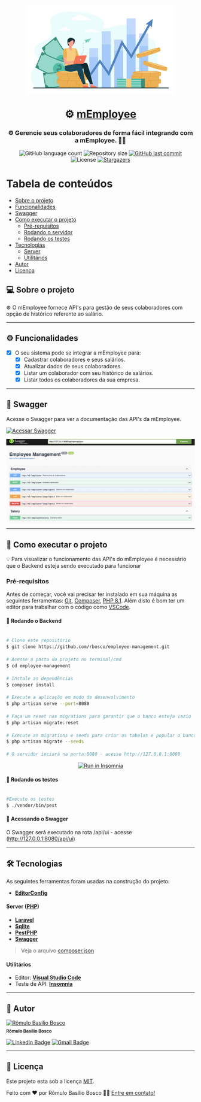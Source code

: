 <h1 align="center">
    <p align="center">
      <img alt="logo" src="./readme/logo.png" width="400px">
    </p>
    ⚙️ <a href="#" alt=""> mEmployee </a>
</h1>

<h3 align="center">
    ⚙️ Gerencie seus colaboradores de forma fácil integrando com a mEmployee. 👨‍💼
</h3>

<p align="center">
  <img alt="GitHub language count" src="https://img.shields.io/github/languages/count/rbosco/employee-management?color=%2304D361">

  <img alt="Repository size" src="https://img.shields.io/github/repo-size/rbosco/employee-management">
  
  <a href="https://github.com/rbosco/employee-management/commits/master">
    <img alt="GitHub last commit" src="https://img.shields.io/github/last-commit/rbosco/employee-management">
  </a>
    
   <img alt="License" src="https://img.shields.io/badge/license-MIT-brightgreen">
   <a href="https://github.com/rbosco/employee-management/stargazers">
    <img alt="Stargazers" src="https://img.shields.io/github/stars/rbosco/employee-management?style=social">
  </a>
</p>

Tabela de conteúdos
=================

   * [Sobre o projeto](#sobre-o-projeto)
   * [Funcionalidades](#funcionalidades)
   * [Swagger](#swagger)
   * [Como executar o projeto](#como-executar-o-projeto)
     * [Pré-requisitos](#pre-requisitos)
     * [Rodando o servidor](#rodando-o-backend)
     * [Rodando os testes](#rodando-testes)
   * [Tecnologias](#tecnologias)
     * [Server](#tecnologias-server)
     * [Utilitários](#utilitarios)
   * [Autor](#autor)
   * [Licença](#licenca)



## 💻 Sobre o projeto <a name="sobre-o-projeto"></a>

⚙️ O mEmployee fornece API's para gestão de seus colaboradores com opção de histórico referente ao salário.

---

## ⚙️ Funcionalidades <a name="funcionalidades"></a>

- [x] O seu sistema pode se integrar a mEmployee para:
  - [x] Cadastrar colaboradores e seus salários.
  - [x] Atualizar dados de seus colaboradores.
  - [x] Listar um colaborador com seu histórico de salários.
  - [x] Listar todos os colaboradores da sua empresa.

---

## 🎨 Swagger <a name="Swagger"></a>

Acesse o Swagger para ver a documentação das API's da mEmployee.

<a href="https://www.figma.com/file/8szO6rJwdHlSaF95n2vKgW/GoBarber">
  <img alt="Acessar Swagger" src="https://img.shields.io/badge/Acessar%20API%20-Swagger-%2304D361">
</a>

<p align="center" style="display: flex; align-items: flex-start; justify-content: center;">
  <img alt="Screenshot swagger 1" src="./readme/swagger.png" width="800px">
</p>

---

## 🚀 Como executar o projeto <a name="como-executar-o-projeto"></a>

💡 Para visualizar o funcionamento das API's do mEmployee é necessário que o Backend esteja sendo executado para funcionar

### Pré-requisitos <a name="pre-requisitos"></a>

Antes de começar, você vai precisar ter instalado em sua máquina as seguintes ferramentas:
[Git](https://git-scm.com), [Composer](https://nodejs.org/en/), [PHP 8.1](https://www.php.net/downloads.php). 
Além disto é bom ter um editor para trabalhar com o código como [VSCode](https://code.visualstudio.com/).

#### 🎲 Rodando o Backend <a name="rodando-o-backend"></a>

```bash

# Clone este repositório
$ git clone https://github.com/rbosco/employee-management.git

# Acesse a pasta do projeto no terminal/cmd
$ cd employee-management

# Instale as dependências
$ composer install

# Execute a aplicação em modo de desenvolvimento
$ php artisan serve --port=8080

# Faça um reset nas migrations para garantir que o banco esteja vazio
$ php artisan migrate:reset

# Execute as migrations e seeds para criar as tabelas e popular o banco
$ php artisan migrate --seeds

# O servidor inciará na porta:8080 - acesse http://127.0.0.1:8080 

```

<p align="center">
  <a href="https://github.com/rbosco/employee-management/blob/main/Insomnia_API_mEmployee.json" target="_blank"><img src="https://insomnia.rest/images/run.svg" alt="Run in Insomnia"></a>
</p>

#### 🎲 Rodando os testes <a name="rodando-testes"></a>

```bash

#Execute os testes
$ ./vendor/bin/pest

```

#### 🎲 Acessando o Swagger <a name="acessando-swagger"></a>

O Swagger será executado na rota /api/ui - acesse (http://127.0.0.1:8080/api/ui)

---

## 🛠 Tecnologias <a name="tecnologias"></a>

As seguintes ferramentas foram usadas na construção do projeto:

-   **[EditorConfig](https://editorconfig.org/)**

#### **Server** ([PHP](https://www.php.net/)) <a name="tecnologias-server"></a>

-   **[Laravel](https://laravel.com/)**
-   **[Sqlite](https://www.sqlite.org/index.html)**
-   **[PestPHP](https://pestphp.com/)**
-   **[Swagger](https://laravel.com/)**

> Veja o arquivo  [composer.json](https://github.com/rbosco/employee-management/composer.json)

#### **Utilitários** <a name="utilitarios"></a>

-   Editor:  **[Visual Studio Code](https://code.visualstudio.com/)**
-   Teste de API:  **[Insomnia](https://insomnia.rest/)**

---

## 🦸 Autor <a name="autor"></a>

<a href="https://github.com/rbosco">
 <img src="https://avatars2.githubusercontent.com/u/6660950?s=460&u=ac94c8da0e69db2558f031d01dbca5c60aa19b77&v=4" width="100px" alt="Rômulo Basilio Bosco" />
 <br />
 <sub><b>Rômulo Basilio Bosco</b></sub></a>
 <br />

[![Linkedin Badge](https://img.shields.io/badge/-RomuloBosco-blue?style=flat-square&logo=Linkedin&logoColor=white&link=https://www.linkedin.com/in/romulobbosco/)](https://www.linkedin.com/in/romulobbosco/) 
[![Gmail Badge](https://img.shields.io/badge/-romulo.bbosco@gmail.com-c14438?style=flat-square&logo=Gmail&logoColor=white&link=mailto:romulo.bbosco@gmail.com)](mailto:romulo.bbosco@gmail.com)

---

## 📝 Licença <a name="licenca"></a>

Este projeto esta sob a licença [MIT](./LICENSE).

Feito com ❤️ por Rômulo Basilio Bosco 👋🏽 [Entre em contato!](https://www.linkedin.com/in/romulobbosco/)